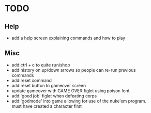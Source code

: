 # TODO

## Help

- add a help screen explaining commands and how to play

## Misc

- add ctrl + c to quite run/shop
- add history on up/down arrows so people can re-run previous commands
- add reset command
- add reset button to gameover screen
- update gameover with GAME OVER figlet using poison font
- add 'good job' figlet when defeating corps
- add 'godmode' into game allowing for use of the nuke'em program. must have created a character first
